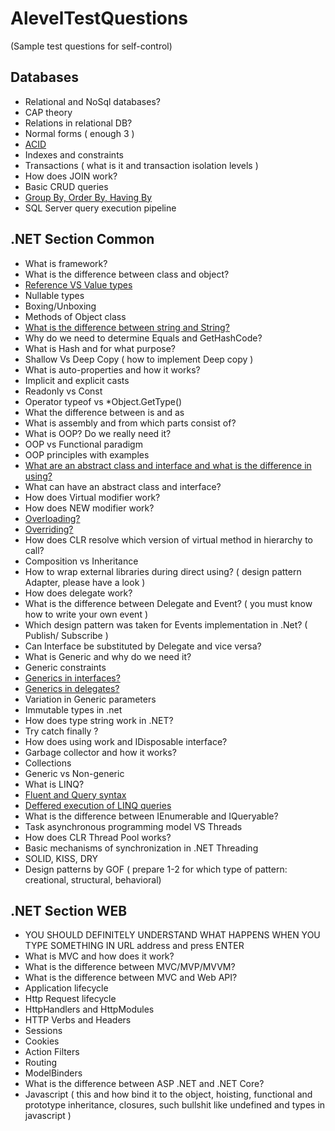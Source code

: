 # AlevelTestQuestions
(Sample test questions for self-control)

## Databases
- Relational and NoSql databases?
- CAP theory
- Relations in relational DB?
- Normal forms ( enough 3 )
- [ACID](https://github.com/ArtemenkoArt/AlevelTestQuestions/blob/master/Databases/ACID.md)
- Indexes and constraints
- Transactions ( what is it and transaction isolation levels )
- How does JOIN work?
- Basic CRUD queries
- [Group By, Order By, Having By](https://github.com/ArtemenkoArt/AlevelTestQuestions/blob/master/Databases/GroupByOrderByHaving.md) 
- SQL Server query execution pipeline

## .NET Section Common
- What is framework?
- What is the difference between class and object?
- [Reference VS Value types](https://github.com/ArtemenkoArt/AlevelTestQuestions/blob/master/NetSectionCommon/ReferenceVsValueTypes.md "Reference VS Value types")
- Nullable types
- Boxing/Unboxing
- Methods of Object class
- [What is the difference between string and String?](https://github.com/ArtemenkoArt/AlevelTestQuestions/blob/master/NetSectionCommon/stringAndString.md "В чём разница между string и String")
- Why do we need to determine Equals and GetHashCode?
- What is Hash and for what purpose?
- Shallow Vs Deep Copy ( how to implement Deep copy )
- What is auto-properties and how it works?
- Implicit and explicit casts
- Readonly vs Const
- Operator typeof vs *Object.GetType()
- What the difference between is and as
- What is assembly and from which parts consist of?
- What is OOP? Do we really need it?
- OOP vs Functional paradigm 
- OOP principles with examples
- [What are an abstract class and interface and what is the difference in using?](https://github.com/ArtemenkoArt/AlevelTestQuestions/blob/master/NetSectionCommon/AbstractClassAndInterface.md "Абстрактные классы & Интерфейсы")
- What can have an abstract class and interface?
- How does Virtual modifier work?
- How does NEW modifier work?
- [Overloading?](https://github.com/ArtemenkoArt/AlevelTestQuestions/blob/master/NetSectionCommon/Overloading.md)
- [Overriding?](https://github.com/ArtemenkoArt/AlevelTestQuestions/blob/master/NetSectionCommon/Overriding.md)
- How does CLR resolve which version of virtual method in hierarchy to call?
- Composition vs Inheritance
- How to wrap external libraries during direct using? ( design pattern Adapter, please have a look )
- How does delegate work?
- What is the difference between Delegate and Event? ( you must know how to write your own event )
- Which design pattern was taken for Events implementation in .Net? ( Publish/ Subscribe )
- Can Interface be substituted by Delegate and vice versa?
- What is Generic and why do we need it?
- Generic constraints
- [Generics in interfaces?](https://github.com/ArtemenkoArt/AlevelTestQuestions/blob/master/NetSectionCommon/GenericInterfaces.md)
- [Generics in delegates?](https://github.com/ArtemenkoArt/AlevelTestQuestions/blob/master/NetSectionCommon/GenericDelegates.md)
- Variation in Generic parameters
- Immutable types in .net
- How does type string work in .NET?
- Try catch finally ?
- How does using work and  IDisposable interface?
- Garbage collector and how it works?
- Collections
- Generic vs Non-generic
- What is LINQ?
- [Fluent and Query syntax](https://github.com/ArtemenkoArt/AlevelTestQuestions/blob/master/NetSectionCommon/FluentAndQuerySyntax.md "Синтаксис запросов и синтаксис методов в LINQ")
- [Deffered execution of LINQ queries](https://github.com/ArtemenkoArt/AlevelTestQuestions/blob/master/NetSectionCommon/DeferredExecutionOfLinqQuery.md "Отложенное выполнение запроса LINQ")
- What is the difference between IEnumerable and IQueryable?
- Task asynchronous programming model VS Threads
- How does CLR Thread Pool works?
- Basic mechanisms of synchronization in .NET Threading
- SOLID, KISS, DRY
- Design patterns by GOF ( prepare 1-2 for which type of pattern: creational, structural, behavioral)

## .NET Section WEB
- YOU SHOULD DEFINITELY UNDERSTAND WHAT HAPPENS WHEN YOU TYPE SOMETHING IN URL address and press ENTER
- What is MVC and how does it work?
- What is the difference between MVC/MVP/MVVM?
- What is the difference between MVC and Web API?
- Application lifecycle
- Http Request lifecycle
- HttpHandlers and HttpModules
- HTTP Verbs and Headers
- Sessions
- Cookies
- Action Filters
- Routing
- ModelBinders
- What is the difference between ASP .NET and .NET Core?
- Javascript ( this and how bind it to the object, hoisting, functional and prototype inheritance, closures, such bullshit like undefined and types in javascript )
